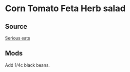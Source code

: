 # Corn Tomato Feta Herb salad

## Source

[Serious eats](https://www.seriouseats.com/recipes/2014/09/grillled-corn-tomato-feta-herb-salad-recipe.html)

## Mods

Add 1/4c black beans.
